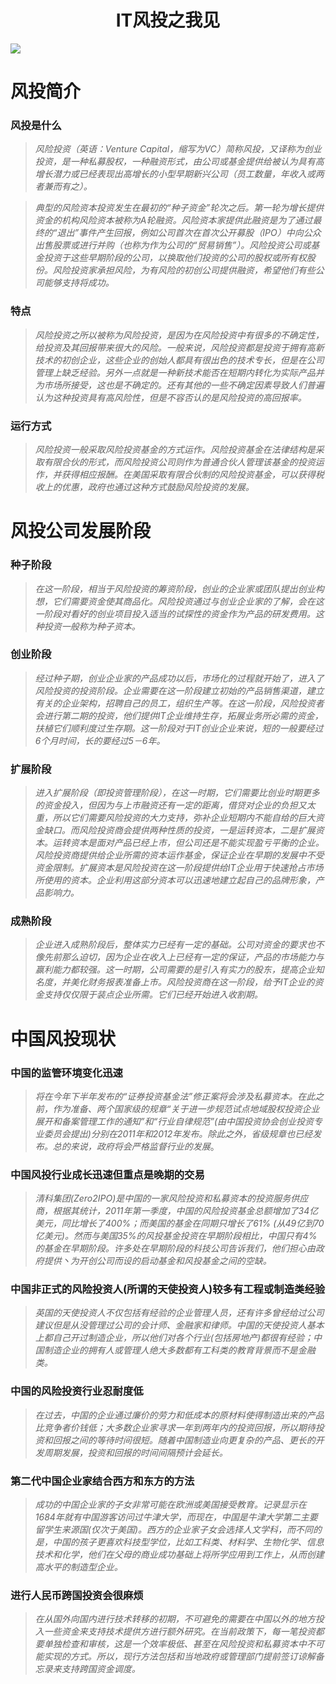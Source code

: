 # <center> IT风投之我见</center>   
![](https://img-blog.csdn.net/20171220162505551?watermark/2/text/aHR0cDovL2Jsb2cuY3Nkbi5uZXQvc3VueWV0X3Nlbg==/font/5a6L5L2T/fontsize/400/fill/I0JBQkFCMA==/dissolve/70/gravity/SouthEast)
# 风投简介  

### 风投是什么
  >*风险投资（英语：Venture Capital，缩写为VC）简称风投，又译称为创业投资，是一种私募股权，一种融资形式，由公司或基金提供给被认为具有高增长潜力或已经表现出高增长的小型早期新兴公司（员工数量，年收入或两者兼而有之）。*        

 >*典型的风险资本投资发生在最初的“种子资金”轮次之后。第一轮为增长提供资金的机构风险资本被称为A轮融资。风险资本家提供此融资是为了通过最终的“退出”事件产生回报，例如公司首次在首次公开募股（IPO）中向公众出售股票或进行并购（也称为作为公司的“贸易销售”）。风险投资公司或基金投资于这些早期阶段的公司，以换取他们投资的公司的股权或所有权股份。风险投资家承担风险，为有风险的初创公司提供融资，希望他们有些公司能够支持将成功。*   

### 特点 

> *风险投资之所以被称为风险投资，是因为在风险投资中有很多的不确定性，给投资及其回报带来很大的风险。一般来说，风险投资都是投资于拥有高新技术的初创企业，这些企业的创始人都具有很出色的技术专长，但是在公司管理上缺乏经验。另外一点就是一种新技术能否在短期内转化为实际产品并为市场所接受，这也是不确定的。还有其他的一些不确定因素导致人们普遍认为这种投资具有高风险性，但是不容否认的是风险投资的高回报率。*

### 运行方式 

> *风险投资一般采取风险投资基金的方式运作。风险投资基金在法律结构是采取有限合伙的形式，而风险投资公司则作为普通合伙人管理该基金的投资运作，并获得相应报酬。在美国采取有限合伙制的风险投资基金，可以获得税收上的优惠，政府也通过这种方式鼓励风险投资的发展。*          

# 风投公司发展阶段
### 种子阶段 
> *在这一阶段，相当于风险投资的筹资阶段，创业的企业家或团队提出创业构想，它们需要资金使其商品化。风险投资通过与创业企业家的了解，会在这一阶段对看好的创业项目投入适当的试探性的资金作为产品的研发费用。这种投资一般称为种子资本。*

### 创业阶段 
> *经过种子期，创业企业家的产品成功以后，市场化的过程就开始了，进入了风险投资的投资阶段。企业需要在这一阶段建立初始的产品销售渠道，建立有关的企业架构，招聘自己的员工，组织生产等。在这一阶段，风险投资者会进行第二期的投资，他们提供IT企业维持生存，拓展业务所必需的资金，扶植它们顺利度过生存期。这一阶段对于IT创业企业来说，短的一般要经过6个月时间，长的要经过5－6年。*

### 扩展阶段 
> *进入扩展阶段（即投资管理阶段），在这一时期，它们需要比创业时期更多的资金投入，但因为与上市融资还有一定的距离，借贷对企业的负担又太重，所以它们需要风险投资的大力支持，弥补企业短期内不能自给的巨大资金缺口。而风险投资商会提供两种性质的投资，一是运转资本，二是扩展资本。运转资本是面对产品已经上市，但公司还是不能实现盈亏平衡的企业。风险投资商提供给企业所需的资本运作基金，保证企业在早期的发展中不受资金限制。扩展资本是风险投资在这一阶段提供给IT企业用于快速抢占市场所使用的资本。企业利用这部分资本可以迅速地建立起自己的品牌形象，产品影响力。* 
### 成熟阶段 
> *企业进入成熟阶段后，整体实力已经有一定的基础。公司对资金的要求也不像先前那么迫切，因为企业在收入上已经有一定的保证，产品的市场能力与赢利能力都较强。这一时期，公司需要的是引入有实力的股东，提高企业知名度，并美化财务报表准备上市。风险投资商在这一阶段，给予IT企业的资金支持仅仅限于装点企业所需。它们已经开始进入收割期。*

# 中国风投现状  
### 中国的监管环境变化迅速
> *将在今年下半年发布的“证券投资基金法”修正案将会涉及私募资本。在此之前，作为准备、两个国家级的规章“关于进一步规范试点地域股权投资企业展开和备案管理工作的通知”和“行业自律规范”(由中国投资协会创业投资专业委员会提出)分别在2011年和2012年发布。除此之外，省级规章也已经发布。总的来说，政府将会严格监督行业的发展*。
### 中国风投行业成长迅速但重点是晚期的交易
> *清科集团(Zero2IPO)是中国的一家风险投资和私募资本的投资服务供应商，根据其统计，2011年第一季度，中国的风险投资基金总额增加了34亿美元，同比增长了400%；而美国的基金在同期只增长了61% (从49亿到70亿美元)。然而与美国35%的风投基金投资在早期阶段相比，中国只有4%的基金在早期阶段。许多处在早期阶段的科技公司告诉我们，他们担心由政府提供丶为开创公司而设的启动基金和风投基金之间的空缺。*
### 中国非正式的风险投资人(所谓的天使投资人)较多有工程或制造类经验
> *英国的天使投资人不仅包括有经验的企业管理人员，还有许多曾经给过公司建议但是从没管理过公司的会计师、金融家和律师。中国的天使投资人基本上都自己开过制造企业，所以他们对各个行业(包括房地产)都很有经验；中国制造企业的拥有人或管理人绝大多数都有工科类的教育背景而不是金融类。*
### 中国的风险投资行业忍耐度低
> *在过去，中国的企业通过廉价的劳力和低成本的原材料使得制造出来的产品比竞争者价钱低；大多数企业家寻求一年到两年内的投资回报，所以期待投资和回报之间的等待时间很短。随着中国制造业向更复杂的产品、更长的开发周期发展，投资和回报的时间间隔预计会延长。*
### 第二代中国企业家结合西方和东方的方法
> *成功的中国企业家的子女非常可能在欧洲或美国接受教育。记录显示在1684年就有中国游客访问过牛津大学，而现在，中国是牛津大学第二主要留学生来源国(仅次于美国)。西方的企业家子女会选择人文学科，而不同的是，中国的孩子更喜欢科技型学位，比如工科类、材料学、生物化学、信息技术和化学，他们在父母的商业成功基础上将所学应用到工作上，从而创建高水平的制造型企业。*
### 进行人民币跨国投资会很麻烦
> *在从国外向国内进行技术转移的初期，不可避免的需要在中国以外的地方投入一些资金来支持技术提供方进行额外研究。在当前政策下，每一笔投资都要单独检查和审核，这是一个效率极低、甚至在风险投资和私募资本中不可能实现的方式。所以，现行方法包括和当地政府或管理部门提前签订谅解备忘录来支持跨国资金调度。*